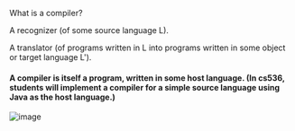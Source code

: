 What is a compiler?

A recognizer (of some source language L).

A translator (of programs written in L into programs written in some object or target language L').

#### A compiler is itself a program, written in some host language. (In cs536, students will implement a compiler for a simple source language using Java as the host language.)

![image](https://github.com/ervardaan/WISCONSIN-COMPILER/assets/86986617/25b032f2-d1b6-4320-942d-4f6bad64f154)
